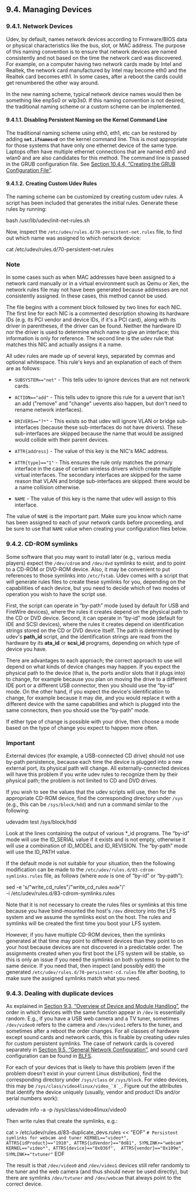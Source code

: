 ## 9.4. Managing Devices

### 9.4.1. Network Devices

Udev, by default, names network devices according to Firmware/BIOS data or physical characteristics like the bus, slot, or MAC address. The purpose of this naming convention is to ensure that network devices are named consistently and not based on the time the network card was discovered. For example, on a computer having two network cards made by Intel and Realtek, the network card manufactured by Intel may become eth0 and the Realtek card becomes eth1. In some cases, after a reboot the cards could get renumbered the other way around.

In the new naming scheme, typical network device names would then be something like enp5s0 or wlp3s0. If this naming convention is not desired, the traditional naming scheme or a custom scheme can be implemented.

#### 9.4.1.1. Disabling Persistent Naming on the Kernel Command Line

The traditional naming scheme using eth0, eth1, etc can be restored by adding **`net.ifnames=0`** on the kernel command line. This is most appropriate for those systems that have only one ethernet device of the same type. Laptops often have multiple ethernet connections that are named eth0 and wlan0 and are also candidates for this method. The command line is passed in the GRUB configuration file. See [Section 10.4.4, “Creating the GRUB Configuration File”](https://linuxfromscratch.org/lfs/downloads/stable/LFS-BOOK-11.1-NOCHUNKS.html#grub-cfg "10.4.4. Creating the GRUB Configuration File").

#### 9.4.1.2. Creating Custom Udev Rules

The naming scheme can be customized by creating custom udev rules. A script has been included that generates the initial rules. Generate these rules by running:

bash /usr/lib/udev/init-net-rules.sh

Now, inspect the `/etc/udev/rules.d/70-persistent-net.rules` file, to find out which name was assigned to which network device:

cat /etc/udev/rules.d/70-persistent-net.rules

### Note

In some cases such as when MAC addresses have been assigned to a network card manually or in a virtual environment such as Qemu or Xen, the network rules file may not have been generated because addresses are not consistently assigned. In these cases, this method cannot be used.

The file begins with a comment block followed by two lines for each NIC. The first line for each NIC is a commented description showing its hardware IDs (e.g. its PCI vendor and device IDs, if it's a PCI card), along with its driver in parentheses, if the driver can be found. Neither the hardware ID nor the driver is used to determine which name to give an interface; this information is only for reference. The second line is the udev rule that matches this NIC and actually assigns it a name.

All udev rules are made up of several keys, separated by commas and optional whitespace. This rule's keys and an explanation of each of them are as follows:

-   `SUBSYSTEM=="net"` - This tells udev to ignore devices that are not network cards.
    
-   `ACTION=="add"` - This tells udev to ignore this rule for a uevent that isn't an add ("remove" and "change" uevents also happen, but don't need to rename network interfaces).
    
-   `DRIVERS=="?*"` - This exists so that udev will ignore VLAN or bridge sub-interfaces (because these sub-interfaces do not have drivers). These sub-interfaces are skipped because the name that would be assigned would collide with their parent devices.
    
-   `ATTR{address}` - The value of this key is the NIC's MAC address.
    
-   `ATTR{type}=="1"` - This ensures the rule only matches the primary interface in the case of certain wireless drivers which create multiple virtual interfaces. The secondary interfaces are skipped for the same reason that VLAN and bridge sub-interfaces are skipped: there would be a name collision otherwise.
    
-   `NAME` - The value of this key is the name that udev will assign to this interface.
    

The value of `NAME` is the important part. Make sure you know which name has been assigned to each of your network cards before proceeding, and be sure to use that `NAME` value when creating your configuration files below.

### 9.4.2. CD-ROM symlinks

Some software that you may want to install later (e.g., various media players) expect the `/dev/cdrom` and `/dev/dvd` symlinks to exist, and to point to a CD-ROM or DVD-ROM device. Also, it may be convenient to put references to those symlinks into `/etc/fstab`. Udev comes with a script that will generate rules files to create these symlinks for you, depending on the capabilities of each device, but you need to decide which of two modes of operation you wish to have the script use.

First, the script can operate in “by-path” mode (used by default for USB and FireWire devices), where the rules it creates depend on the physical path to the CD or DVD device. Second, it can operate in “by-id” mode (default for IDE and SCSI devices), where the rules it creates depend on identification strings stored on the CD or DVD device itself. The path is determined by udev's **path_id** script, and the identification strings are read from the hardware by its **ata_id** or **scsi_id** programs, depending on which type of device you have.

There are advantages to each approach; the correct approach to use will depend on what kinds of device changes may happen. If you expect the physical path to the device (that is, the ports and/or slots that it plugs into) to change, for example because you plan on moving the drive to a different IDE port or a different USB connector, then you should use the “by-id” mode. On the other hand, if you expect the device's identification to change, for example because it may die, and you would replace it with a different device with the same capabilities and which is plugged into the same connectors, then you should use the “by-path” mode.

If either type of change is possible with your drive, then choose a mode based on the type of change you expect to happen more often.

### Important

External devices (for example, a USB-connected CD drive) should not use by-path persistence, because each time the device is plugged into a new external port, its physical path will change. All externally-connected devices will have this problem if you write udev rules to recognize them by their physical path; the problem is not limited to CD and DVD drives.

If you wish to see the values that the udev scripts will use, then for the appropriate CD-ROM device, find the corresponding directory under `/sys` (e.g., this can be `/sys/block/hdd`) and run a command similar to the following:

udevadm test /sys/block/hdd

Look at the lines containing the output of various *_id programs. The “by-id” mode will use the ID_SERIAL value if it exists and is not empty, otherwise it will use a combination of ID_MODEL and ID_REVISION. The “by-path” mode will use the ID_PATH value.

If the default mode is not suitable for your situation, then the following modification can be made to the `/etc/udev/rules.d/83-cdrom-symlinks.rules` file, as follows (where _`mode`_ is one of “by-id” or “by-path”):

sed -e 's/"write_cd_rules"/"write_cd_rules _`mode`_"/' \
    -i /etc/udev/rules.d/83-cdrom-symlinks.rules

Note that it is not necessary to create the rules files or symlinks at this time because you have bind-mounted the host's `/dev` directory into the LFS system and we assume the symlinks exist on the host. The rules and symlinks will be created the first time you boot your LFS system.

However, if you have multiple CD-ROM devices, then the symlinks generated at that time may point to different devices than they point to on your host because devices are not discovered in a predictable order. The assignments created when you first boot the LFS system will be stable, so this is only an issue if you need the symlinks on both systems to point to the same device. If you need that, then inspect (and possibly edit) the generated `/etc/udev/rules.d/70-persistent-cd.rules` file after booting, to make sure the assigned symlinks match what you need.

### 9.4.3. Dealing with duplicate devices

As explained in [Section 9.3, “Overview of Device and Module Handling”](https://linuxfromscratch.org/lfs/downloads/stable/LFS-BOOK-11.1-NOCHUNKS.html#ch-config-udev "9.3. Overview of Device and Module Handling"), the order in which devices with the same function appear in `/dev` is essentially random. E.g., if you have a USB web camera and a TV tuner, sometimes `/dev/video0` refers to the camera and `/dev/video1` refers to the tuner, and sometimes after a reboot the order changes. For all classes of hardware except sound cards and network cards, this is fixable by creating udev rules for custom persistent symlinks. The case of network cards is covered separately in [Section 9.5, “General Network Configuration”](https://linuxfromscratch.org/lfs/downloads/stable/LFS-BOOK-11.1-NOCHUNKS.html#ch-config-network "9.5. General Network Configuration"), and sound card configuration can be found in [BLFS](https://www.linuxfromscratch.org/blfs/view/11.1/postlfs/devices.html).

For each of your devices that is likely to have this problem (even if the problem doesn't exist in your current Linux distribution), find the corresponding directory under `/sys/class` or `/sys/block`. For video devices, this may be ``/sys/class/video4linux/video_`X`_``. Figure out the attributes that identify the device uniquely (usually, vendor and product IDs and/or serial numbers work):

udevadm info -a -p /sys/class/video4linux/video0

Then write rules that create the symlinks, e.g.:

cat > /etc/udev/rules.d/83-duplicate_devs.rules << "EOF"
 `# Persistent symlinks for webcam and tuner
KERNEL=="video*", ATTRS{idProduct}=="1910", ATTRS{idVendor}=="0d81", SYMLINK+="webcam"
KERNEL=="video*", ATTRS{device}=="0x036f",  ATTRS{vendor}=="0x109e", SYMLINK+="tvtuner"` 
EOF

The result is that `/dev/video0` and `/dev/video1` devices still refer randomly to the tuner and the web camera (and thus should never be used directly), but there are symlinks `/dev/tvtuner` and `/dev/webcam` that always point to the correct device.